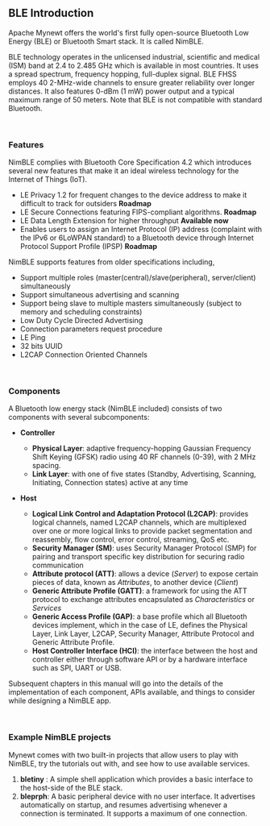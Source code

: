 ## BLE Introduction

Apache Mynewt offers the world's first fully open-source Bluetooth Low Energy (BLE) or Bluetooth Smart stack. It is called NimBLE. 

BLE technology operates in the unlicensed industrial, scientific and medical (ISM) band at 2.4 to 2.485 GHz which is available in most countries. It uses a spread spectrum, frequency hopping, full-duplex signal. BLE FHSS employs 40 2-MHz-wide channels to ensure greater reliability over longer distances. It also features 0-dBm (1 mW) power output and a typical maximum range of 50 meters. Note that BLE is not compatible with standard Bluetooth.

<br>

### Features

NimBLE complies with Bluetooth Core Specification 4.2 which introduces several new features that make it an ideal wireless technology for the Internet of Things (IoT).

* LE Privacy 1.2 for frequent changes to the device address to make it difficult to track for outsiders **Roadmap**
* LE Secure Connections featuring FIPS-compliant algorithms. **Roadmap**
* LE Data Length Extension for higher throughput **Available now**
* Enables users to assign an Internet Protocol (IP) address (complaint with the IPv6 or 6LoWPAN standard) to a Bluetooth device through Internet Protocol Support Profile (IPSP) **Roadmap**

NimBLE supports features from older specifications including,

* Support multiple roles (master(central)/slave(peripheral), server/client) simultaneously
* Support simultaneous advertising and scanning
* Support being slave to multiple masters simultaneously (subject to memory and scheduling constraints)
* Low Duty Cycle Directed Advertising
* Connection parameters request procedure
* LE Ping
* 32 bits UUID
* L2CAP Connection Oriented Channels
<br>

### Components

A Bluetooth low energy stack (NimBLE included) consists of two components with several subcomponents:* **Controller**    * **Physical Layer**: adaptive frequency-hopping Gaussian Frequency Shift Keying (GFSK) radio using 40 RF channels (0-39), with 2 MHz spacing.    * **Link Layer**: with one of five states (Standby, Advertising, Scanning, Initiating, Connection states) active at any time    * **Host**    * **Logical Link Control and Adaptation Protocol (L2CAP)**: provides logical channels, named L2CAP channels, which are multiplexed over one or more logical links to provide packet segmentation and reassembly, flow control, error control, streaming, QoS etc.     * **Security Manager (SM)**: uses Security Manager Protocol (SMP) for pairing and transport specific key distribution for securing radio communication     * **Attribute protocol (ATT)**: allows a device (*Server*) to expose certain pieces of data, known as *Attributes*, to another device (*Client*)
    * **Generic Attribute Profile (GATT)**: a framework for using the ATT protocol to exchange attributes encapsulated as *Characteristics* or *Services* 
    * **Generic Access Profile (GAP)**: a base profile which all Bluetooth devices implement, which in the case of LE, defines the Physical Layer, Link Layer, L2CAP, Security Manager, Attribute Protocol and Generic Attribute Profile. 
    * **Host Controller Interface (HCI)**: the interface between the host and controller either through software API or by a hardware interface such as SPI, UART or USB.
    
Subsequent chapters in this manual will go into the details of the implementation of each component, APIs available, and things to consider while designing a NimBLE app.

<br>

### Example NimBLE projects

Mynewt comes with two built-in projects that allow users to play with NimBLE, try the tutorials out with, and see how to use available services.

1. **bletiny** : A simple shell application which provides a basic interface to the host-side of the BLE stack. 
2. **bleprph**: A basic peripheral device with no user interface. It advertises automatically on startup, and resumes advertising whenever a connection is terminated. It supports a maximum of one connection.

<br>
